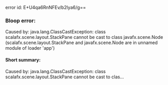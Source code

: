 error id: E+U4qa6RnNFEv/b2lya6/g==
### Bloop error:

Caused by: java.lang.ClassCastException: class scalafx.scene.layout.StackPane cannot be cast to class javafx.scene.Node (scalafx.scene.layout.StackPane and javafx.scene.Node are in unnamed module of loader 'app')
#### Short summary: 

Caused by: java.lang.ClassCastException: class scalafx.scene.layout.StackPane cannot be cast to clas...